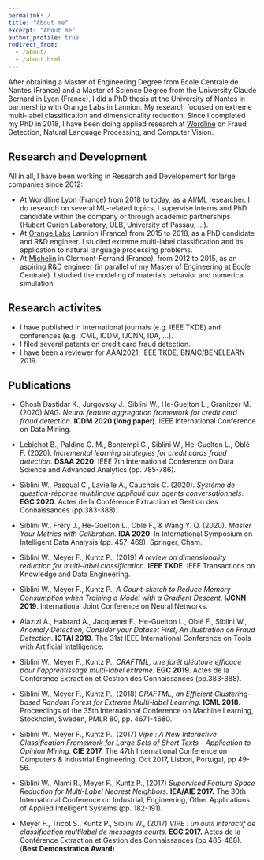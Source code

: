 ```yaml
---
permalink: /
title: "About me"
excerpt: "About me"
author_profile: true
redirect_from: 
  - /about/
  - /about.html
---
```


After obtaining a Master of Engineering Degree from Ecole Centrale de Nantes (France) and a Master of Science Degree from the University Claude Bernard in Lyon (France), I did a PhD thesis at the University of Nantes in partnership with Orange Labs in Lannion. My research focused on extreme multi-label classification and dimensionality reduction. Since I completed my PhD in 2018, I have been doing applied research at [Wordline](https://worldline.com/) on Fraud Detection, Natural Language Processing, and Computer Vision.

## Research and Development 

All in all, I have been working in Research and Developement for large companies since 2012:
* At [Worldline](https://worldline.com/) Lyon (France) from 2018 to today, as a AI/ML researcher. I do research on several ML-related topics, I supervise interns and PhD candidate within the company or through academic partnerships (Hubert Curien Laboratory, ULB, University of Passau, ...). 
* At [Orange Labs](https://en.wikipedia.org/wiki/Orange_S.A.) Lannion (France) from 2015 to 2018, as a PhD candidate and R&D engineer. I studied extreme multi-label classification and its application to natural language processing problems.
* At [Michelin](https://en.wikipedia.org/wiki/Michelin) in Clermont-Ferrand (France), from 2012 to 2015, as an aspiring R&D engineer (in parallel of my Master of Engineering at Ecole Centrale). I studied the modeling of materials behavior and numerical simulation. 

## Research activites

* I have published in international journals (e.g. IEEE TKDE) and conferences (e.g. ICML, ICDM, IJCNN, IDA, ...).
* I filed several patents on credit card fraud detection.
* I have been a reviewer for AAAI2021, IEEE TKDE, BNAIC/BENELEARN 2019.

## Publications 

* Ghosh Dastidar K., Jurgovsky J., Siblini W., He-Guelton L., Granitzer M. (2020) *NAG: Neural feature aggregation framework for credit card fraud detection*. **ICDM 2020 (long paper)**. IEEE International Conference on Data Mining.

* Lebichot B., Paldino G. M., Bontempi G., Siblini W., He-Guelton L., Oblé F. (2020). *Incremental learning strategies for credit cards fraud detection*. **DSAA 2020**. IEEE 7th International Conference on Data Science and Advanced Analytics (pp. 785-786). 
* Siblini W., Pasqual C., Lavielle A., Cauchois C. (2020). *Système de question-réponse multilingue appliqué aux agents conversationnels*. **EGC 2020**. Actes de la Conférence Extraction et Gestion des Connaissances (pp.383-388). 
* Siblini W., Fréry J., He-Guelton L., Oblé F., & Wang Y. Q. (2020). *Master Your Metrics with Calibration.* **IDA 2020**. In International Symposium on Intelligent Data Analysis (pp. 457-469). Springer, Cham.
* Siblini W., Meyer F., Kuntz P., (2019) *A review on dimensionality reduction for multi-label classification.* **IEEE TKDE**. IEEE Transactions on Knowledge and Data Engineering.
* Siblini W., Meyer F., Kuntz P., *A Count-sketch to Reduce Memory Consumption when Training a Model with a Gradient Descent*. **IJCNN 2019**. International Joint Conference on Neural Networks. 
* Alazizi A., Habrard A., Jacquenet F., He-Guelton L., Oblé F., Siblini W., *Anomaly Detection, Consider your Dataset First, An illustration on Fraud Detection.* **ICTAI 2019**. The 31st IEEE International Conference on Tools with Artificial Intelligence. 
* Siblini W., Meyer F., Kuntz P., *CRAFTML, une forêt aléatoire efficace pour l'apprentissage multi-label extreme*. **EGC 2019**. Actes de la Conférence Extraction et Gestion des Connaissances (pp.383-388). 
*  Siblini W., Meyer F., Kuntz P., (2018) *CRAFTML, an Efficient Clustering-based Random Forest for Extreme Multi-label Learning.* **ICML 2018**. Proceedings of the 35th International Conference on Machine Learning, Stockholm, Sweden, PMLR 80, pp. 4671-4680. 
*  Siblini W., Meyer F., Kuntz P., (2017) *Vipe : A New Interactive Classification Framework for Large Sets of Short Texts - Application to Opinion Mining.* **CIE 2017.** The 47th International Conference on Computers & Industrial Engineering, Oct 2017, Lisbon, Portugal, pp 49-56. 
*  Siblini W., Alami R., Meyer F., Kuntz P., (2017) *Supervised Feature Space Reduction for Multi-Label Nearest Neighbors.* **IEA/AIE 2017.** The 30th International Conference on Industrial, Engineering, Other Applications of Applied Intelligent Systems (pp. 182-191). 
* Meyer F., Tricot S., Kuntz P., Siblini W., (2017) *VIPE : un outil interactif de classification multilabel de messages courts.* **EGC 2017.** Actes de la Conférence Extraction et Gestion des Connaissances (pp 485-488). (**Best Demonstration Award**)
